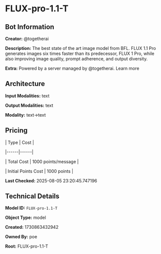 # FLUX-pro-1.1-T

## Bot Information

**Creator:** @togetherai

**Description:** The best state of the art image model from BFL. FLUX 1.1 Pro generates images six times faster than its predecessor, FLUX 1 Pro, while also improving image quality, prompt adherence, and output diversity.

**Extra:** Powered by a server managed by @togetherai. Learn more


## Architecture

**Input Modalities:** text

**Output Modalities:** text

**Modality:** text->text


## Pricing

| Type | Cost |

|------|------|

| Total Cost | 1000 points/message |

| Initial Points Cost | 1000 points |


**Last Checked:** 2025-08-05 23:20:45.747196


## Technical Details

**Model ID:** `FLUX-pro-1.1-T`

**Object Type:** model

**Created:** 1730863432942

**Owned By:** poe

**Root:** FLUX-pro-1.1-T
